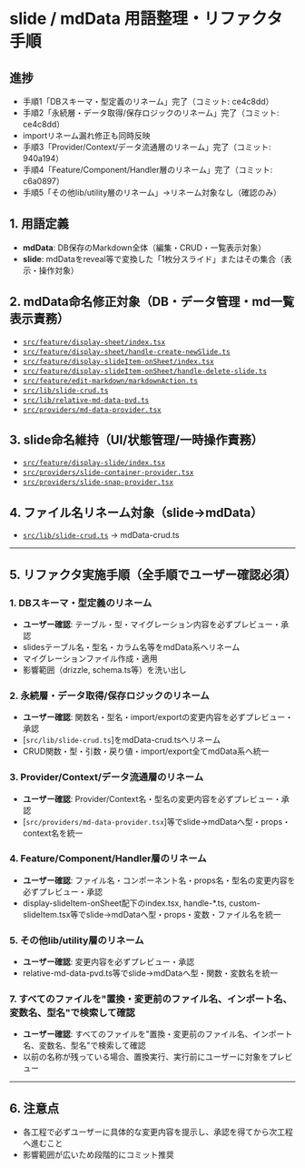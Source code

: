 # slide / mdData 用語整理・リファクタ手順

## 進捗
- 手順1「DBスキーマ・型定義のリネーム」完了（コミット: ce4c8dd）
- 手順2「永続層・データ取得/保存ロジックのリネーム」完了（コミット: ce4c8dd）
- importリネーム漏れ修正も同時反映
- 手順3「Provider/Context/データ流通層のリネーム」完了（コミット: 940a194）
- 手順4「Feature/Component/Handler層のリネーム」完了（コミット: c6a0897）
- 手順5「その他lib/utility層のリネーム」→リネーム対象なし（確認のみ）


## 1. 用語定義
- **mdData**: DB保存のMarkdown全体（編集・CRUD・一覧表示対象）
- **slide**: mdDataをreveal等で変換した「1枚分スライド」またはその集合（表示・操作対象）

## 2. mdData命名修正対象（DB・データ管理・md一覧表示責務）
- [`src/feature/display-sheet/index.tsx`](src/feature/display-sheet/index.tsx)
- [`src/feature/display-sheet/handle-create-newSlide.ts`](src/feature/display-sheet/handle-create-newSlide.ts)
- [`src/feature/display-slideItem-onSheet/index.tsx`](src/feature/display-slideItem-onSheet/index.tsx)
- [`src/feature/display-slideItem-onSheet/handle-delete-slide.ts`](src/feature/display-slideItem-onSheet/handle-delete-slide.ts)
- [`src/feature/edit-markdown/markdownAction.ts`](src/feature/edit-markdown/markdownAction.ts)
- [`src/lib/slide-crud.ts`](src/lib/slide-crud.ts)
- [`src/lib/relative-md-data-pvd.ts`](src/lib/relative-md-data-pvd.ts)
- [`src/providers/md-data-provider.tsx`](src/providers/md-data-provider.tsx)

## 3. slide命名維持（UI/状態管理/一時操作責務）
- [`src/feature/display-slide/index.tsx`](src/feature/display-slide/index.tsx)
- [`src/providers/slide-container-provider.tsx`](src/providers/slide-container-provider.tsx)
- [`src/providers/slide-snap-provider.tsx`](src/providers/slide-snap-provider.tsx)

## 4. ファイル名リネーム対象（slide→mdData）
- [`src/lib/slide-crud.ts`](src/lib/slide-crud.ts) → mdData-crud.ts

---

## 5. リファクタ実施手順（全手順でユーザー確認必須）

### 1. DBスキーマ・型定義のリネーム
- **ユーザー確認**: テーブル・型・マイグレーション内容を必ずプレビュー・承認
- slidesテーブル名・型名・カラム名等をmdData系へリネーム
- マイグレーションファイル作成・適用
- 影響範囲（drizzle, schema.ts等）を洗い出し

### 2. 永続層・データ取得/保存ロジックのリネーム
- **ユーザー確認**: 関数名・型名・import/exportの変更内容を必ずプレビュー・承認
- [`src/lib/slide-crud.ts`]をmdData-crud.tsへリネーム
- CRUD関数・型・引数・戻り値・import/export全てmdData系へ統一

### 3. Provider/Context/データ流通層のリネーム
- **ユーザー確認**: Provider/Context名・型名の変更内容を必ずプレビュー・承認
- [`src/providers/md-data-provider.tsx`]等でslide→mdDataへ型・props・context名を統一

### 4. Feature/Component/Handler層のリネーム
- **ユーザー確認**: ファイル名・コンポーネント名・props名・型名の変更内容を必ずプレビュー・承認
- display-slideItem-onSheet配下のindex.tsx, handle-*.ts, custom-slideItem.tsx等でslide→mdDataへ型・props・変数・ファイル名を統一

### 5. その他lib/utility層のリネーム
- **ユーザー確認**: 変更内容を必ずプレビュー・承認
- relative-md-data-pvd.ts等でslide→mdDataへ型・関数・変数名を統一

<!-- テスト関係はいったんスキップ -->
<!-- ### 6. テスト・動作確認
- 全リネーム箇所のテストケース修正・動作確認
- **ユーザー確認**: テスト結果・動作確認内容を必ずレビュー・承認 -->

### 7. すべてのファイルを"置換・変更前のファイル名、インポート名、変数名、型名"で検索して確認
- **ユーザー確認**: すべてのファイルを"置換・変更前のファイル名、インポート名、変数名、型名"で検索して確認
- 以前の名称が残っている場合、置換実行、実行前にユーザーに対象をプレビュー

---

## 6. 注意点
- 各工程で必ずユーザーに具体的な変更内容を提示し、承認を得てから次工程へ進むこと
- 影響範囲が広いため段階的にコミット推奨